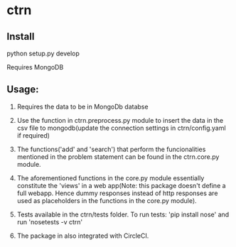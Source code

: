 # ctrn

Install
--------

python setup.py develop

Requires MongoDB

Usage:
-------

1. Requires the data to be in MongoDb databse

2. Use the function in ctrn.preprocess.py module to insert the data in the csv file to mongodb(update the connection settings in ctrn/config.yaml if required)

3. The functions('add' and 'search') that perform the funcionalities mentioned in the problem statement can be found in the ctrn.core.py module.

4. The aforementioned functions in the core.py module essentially constitute the 'views' in a web app(Note: this package doesn't define a full webapp. Hence dummy responses instead of http responses are used as placeholders in the functions in the core.py module). 

5. Tests available in the ctrn/tests folder. To run tests: 'pip install nose' and run 'nosetests -v ctrn'

6. The package in also integrated with CircleCI.

